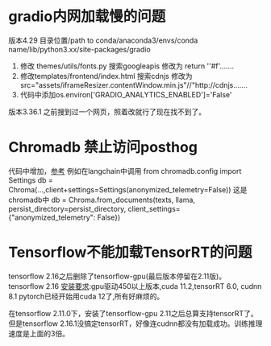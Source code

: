 # gradio内网加载慢的问题

版本4.29
目录位置/path to conda/anaconda3/envs/conda name/lib/python3.xx/site-packages/gradio

1. 修改 themes/utils/fonts.py
   搜索googleapis
   修改为 return ''#f'.......
2. 修改templates/frontend/index.html
   搜索cdnjs
   修改为src="assets/iframeResizer.contentWindow.min.js"//"http://cdnjs.......
3. 代码中添加os.environ['GRADIO_ANALYTICS_ENABLED']='False'

版本3.36.1
之前搜到过一个网页，照着改就行了现在找不到了。

# Chromadb 禁止访问posthog

代码中增加，[参考](https://github.com/zylon-ai/private-gpt/issues/34#issuecomment-1543930590)
例如在langchain中调用
from chromadb.config import Settings
db = Chroma(...,client+settings=Settings(anonymized_telemetry=False))
这是chromadb中
db = Chroma.from_documents(texts, llama, persist_directory=persist_directory, client_settings={"anonymized_telemetry": False})

# Tensorflow不能加载TensorRT的问题

tensorflow 2.16之后删除了tensorflow-gpu(最后版本停留在2.11版)。
tensorflow 2.16 [安装要求](https://tensorflow.google.cn/install/gpu?hl=zh-cn):gpu驱动450以上版本,cuda 11.2,tensorRT 6.0, cudnn 8.1
pytorch已经开始用cuda 12了,所有好麻烦的。

在tensorflow 2.11.0下，安装了tensorflow-gpu 2.11之后总算支持tensorRT了。
但是tensorflow 2.16.1没搞定tensorRT，好像连cudnn都没有加载成功。训练推理速度是上面的3倍。
